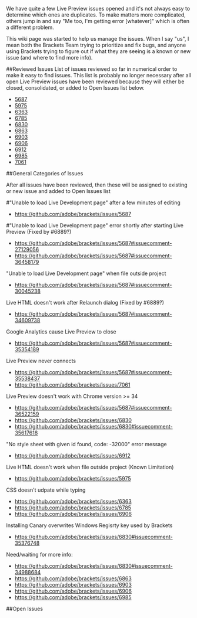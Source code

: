 We have quite a few Live Preview issues opened and it's not always easy to determine which ones are duplicates. To make matters more complicated, others jump in and say "Me too, I'm getting error [whatever]" which is often a different problem.

This wiki page was started to help us manage the issues. When I say "us", I mean both the Brackets Team trying to prioritize and fix bugs, and anyone using Brackets trying to figure out if what they are seeing is a known or new issue (and where to find more info).

##Reviewed Issues
List of issues reviewed so far in numerical order to make it easy to find issues. This list is probably no longer necessary after all open Live Preview issues have been reviewed because they will either be closed, consolidated, or added to Open Issues list below.
- [5687](https://github.com/adobe/brackets/issues/5687)
- [5975](https://github.com/adobe/brackets/issues/5975)
- [6363](https://github.com/adobe/brackets/issues/6363)
- [6785](https://github.com/adobe/brackets/issues/6785)
- [6830](https://github.com/adobe/brackets/issues/6830)
- [6863](https://github.com/adobe/brackets/issues/6863)
- [6903](https://github.com/adobe/brackets/issues/6903)
- [6906](https://github.com/adobe/brackets/issues/6906)
- [6912](https://github.com/adobe/brackets/issues/6912)
- [6985](https://github.com/adobe/brackets/issues/6985)
- [7061](https://github.com/adobe/brackets/issues/7061)

##General Categories of Issues

After all issues have been reviewed, then these will be assigned to existing or new issue and added to Open Issues list

#"Unable to load Live Development page" after a few minutes of editing
- https://github.com/adobe/brackets/issues/5687

#"Unable to load Live Development page" error shortly after starting Live Preview
(Fixed by #6889?)
- https://github.com/adobe/brackets/issues/5687#issuecomment-27129056
- https://github.com/adobe/brackets/issues/5687#issuecomment-36458179

"Unable to load Live Development page" when file outside project
- https://github.com/adobe/brackets/issues/5687#issuecomment-30045238

Live HTML doesn't work after Relaunch dialog
(Fixed by #6889?)
- https://github.com/adobe/brackets/issues/5687#issuecomment-34609738

Google Analytics cause Live Preview to close
- https://github.com/adobe/brackets/issues/5687#issuecomment-35354189

Live Preview never connects
- https://github.com/adobe/brackets/issues/5687#issuecomment-35538437
- https://github.com/adobe/brackets/issues/7061

Live Preview doesn't work with Chrome version >= 34
- https://github.com/adobe/brackets/issues/5687#issuecomment-36522159
- https://github.com/adobe/brackets/issues/6830
- https://github.com/adobe/brackets/issues/6830#issuecomment-35617618

"No style sheet with given id found, code: -32000" error message
- https://github.com/adobe/brackets/issues/6912

Live HTML doesn't work when file outside project (Known Limitation)
- https://github.com/adobe/brackets/issues/5975

CSS doesn't udpate while typing
- https://github.com/adobe/brackets/issues/6363
- https://github.com/adobe/brackets/issues/6785
- https://github.com/adobe/brackets/issues/6906

Installing Canary overwrites Windows Regisrty key used by Brackets
- https://github.com/adobe/brackets/issues/6830#issuecomment-35376748

Need/waiting for more info:
- https://github.com/adobe/brackets/issues/6830#issuecomment-34988684
- https://github.com/adobe/brackets/issues/6863
- https://github.com/adobe/brackets/issues/6903
- https://github.com/adobe/brackets/issues/6906
- https://github.com/adobe/brackets/issues/6985


##Open Issues